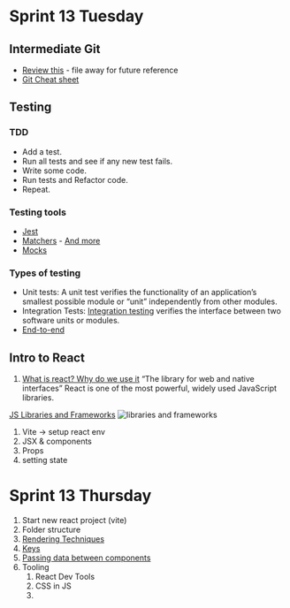 # Sprint 13 Tuesday

## Intermediate Git
 - [Review this](https://www.theodinproject.com/lessons/javascript-a-deeper-look-at-git) - file away for future reference 
 - [Git Cheat sheet](https://www.atlassian.com/git/tutorials/atlassian-git-cheatsheet)
## Testing
### TDD
  - Add a test.
  - Run all tests and see if any new test fails.
  - Write some code.
  - Run tests and Refactor code.
  - Repeat.

### Testing tools
- [Jest](https://jestjs.io/)
- [Matchers](https://jestjs.io/docs/using-matchers) - [And more](https://jestjs.io/docs/expect)
- [Mocks](https://jestjs.io/docs/mock-functions)

### Types of testing
- Unit tests: A unit test verifies the functionality of an application’s smallest possible module or “unit” independently from other modules. 
- Integration Tests: [Integration testing](https://www.browserstack.com/guide/integration-testing) verifies the interface between two software units or modules. 
- [End-to-end](https://www.browserstack.com/guide/end-to-end-testing)

## Intro to React
1. [What is react? Why do we use it](https://react.dev/)
   “The library for web and native interfaces”
  React is one of the most powerful, widely used JavaScript libraries.

  [JS Libraries and Frameworks](https://iamtapan.medium.com/this-is-how-long-the-life-cycle-of-a-javascript-framework-lasts-d21b29320512)
  ![libraries and frameworks](https://miro.medium.com/v2/resize:fit:640/format:webp/1*fniaUcKJGB-mjVlfATHhxQ.png)


1. Vite -> setup react env
2. JSX & components
3. Props
4. setting state



# Sprint 13 Thursday
1. Start new react project (vite)
2. Folder structure
3. [Rendering Techniques](https://www.theodinproject.com/lessons/node-path-react-new-rendering-techniques)
4. [Keys](https://www.theodinproject.com/lessons/node-path-react-new-keys-in-react)
5. [Passing data between components]()
6. Tooling
   1. React Dev Tools
   2. CSS in JS
   3. 
